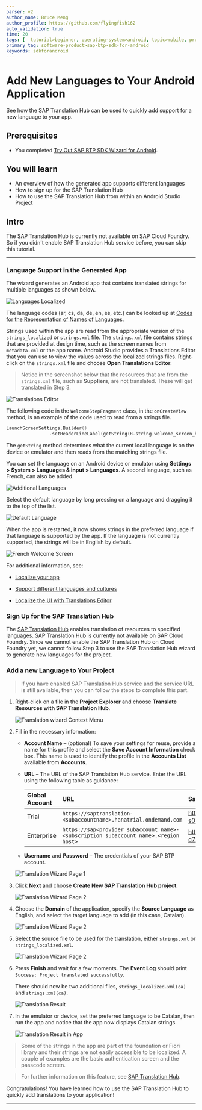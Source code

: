 ```yaml
---
parser: v2
author_name: Bruce Meng
author_profile: https://github.com/flyingfish162
auto_validation: true
time: 20
tags: [  tutorial>beginner, operating-system>android, topic>mobile, programming-tool>odata, software-product>sap-btp-sdk-for-android, software-product>sap-business-technology-platform ]
primary_tag: software-product>sap-btp-sdk-for-android
keywords: sdkforandroid
---
```


# Add New Languages to Your Android Application
<!-- description --> See how the SAP Translation Hub can be used to quickly add support for a new language to your app.

## Prerequisites
- You completed [Try Out SAP BTP SDK Wizard for Android](sdk-android-wizard-app).


## You will learn
- An overview of how the generated app supports different languages
- How to sign up for the SAP Translation Hub
- How to use the SAP Translation Hub from within an Android Studio Project


## Intro
The SAP Translation Hub is currently not available on SAP Cloud Foundry. So if you didn't enable SAP Translation Hub service before, you can skip this tutorial.

---

### Language Support in the Generated App


The wizard generates an Android app that contains translated strings for multiple languages as shown below.

![Languages Localized](localized-strings.png)

The language codes (ar, cs, da, de, en, es, etc.) can be looked up at [Codes for the Representation of Names of Languages](http://www.loc.gov/standards/iso639-2/php/code_list.php).

Strings used within the app are read from the appropriate version of the `strings_localized` or `strings.xml` file.  The `strings.xml` file contains strings that are provided at design time, such as the screen names from `metadata.xml` or the app name. Android Studio provides a Translations Editor that you can use to view the values across the localized strings files. Right-click on the `strings.xml` file and choose **Open Translations Editor**.

>Notice in the screenshot below that the resources that are from the `strings.xml` file, such as **Suppliers**, are not translated. These will get translated in Step 3.

![Translations Editor](translations-editor.png)

The following code in the `WelcomeStepFragment` class, in the `onCreateView` method, is an example of the code used to read from a strings file.

```Kotlin
LaunchScreenSettings.Builder()
                .setHeaderLineLabel(getString(R.string.welcome_screen_headline_label))
```

The `getString` method determines what the current local language is on the device or emulator and then reads from the matching strings file.

You can set the language on an Android device or emulator using **Settings > System > Languages & input > Languages**. A second language, such as French, can also be added.

![Additional Languages](additional-languages.png)

 Select the default language by long pressing on a language and dragging it to the top of the list.

 ![Default Language](default-language.png)

When the app is restarted, it now shows strings in the preferred language if that language is supported by the app. If the language is not currently supported, the strings will be in English by default.

![French Welcome Screen](welcome-french-screen.png)

For additional information, see:

- [Localize your app](https://developer.android.com/guide/topics/resources/localization)

- [Support different languages and cultures](https://developer.android.com/training/basics/supporting-devices/languages)

- [Localize the UI with Translations Editor](https://developer.android.com/studio/write/translations-editor)



### Sign Up for the SAP Translation Hub


The [SAP Translation Hub](https://help.sap.com/viewer/product/SAP_TRANSLATION_HUB/Cloud/en-US) enables translation of resources to specified languages. SAP Translation Hub is currently not available on SAP Cloud Foundry. Since we cannot enable the SAP Translation Hub on Cloud Foundry yet, we cannot follow Step 3 to use the SAP Translation Hub wizard to generate new languages for the project.


### Add a new Language to Your Project


>If you have enabled SAP Translation Hub service and the service URL is still available, then you can follow the steps to complete this part.

1.  Right-click on a file in the **Project Explorer** and choose **Translate Resources with SAP Translation Hub**.

    ![Translation wizard Context Menu](translation-wizard-context-menu.png)

2.  Fill in the necessary information:

    - **Account Name** – (optional) To save your settings for reuse, provide a name for this profile and select the **Save Account Information** check box. This name is used to identify the profile in the **Accounts List** available from **Accounts**.

    - **URL** – The URL of the SAP Translation Hub service. Enter the URL using the following table as guidance:

      | Global Account | URL | Sample URL |
      |:----|:----|:----|
      | Trial | `https://saptranslation-<subaccountname>.hanatrial.ondemand.com` | https://saptranslation-s0001001002trial.hanatrial.ondemand.com |
      | Enterprise | `https://sap<provider subaccount name>-<subscription subaccount name>.<region host>` | https://sapa7d6108fa-c77539gg5d.hana.ondemand.com |

    - **Username** and **Password** – The credentials of your SAP BTP account.

    ![Translation Wizard Page 1](wiz-page1.png)

3.  Click **Next** and choose **Create New SAP Translation Hub project**.

    ![Translation Wizard Page 2](wiz-page2.png)

4.  Choose the **Domain** of the application, specify the **Source Language** as English, and select the target language to add (in this case, Catalan).

    ![Translation Wizard Page 2](wiz-page3.png)

5.  Select the source file to be used for the translation, either `strings.xml` or `strings_localized.xml`.

    ![Translation Wizard Page 2](wiz-page3b.png)

6.  Press **Finish** and wait for a few moments. The **Event Log** should print `Success: Project translated successfully`.

    There should now be two additional files, `strings_localized.xml(ca)` and `strings.xml(ca)`.

    ![Translation Result](translation-result.png)

7.  In the emulator or device, set the preferred language to be Catalan, then run the app and notice that the app now displays Catalan strings.

    ![Translation Result in App](translation-result-in-app.png)

>Some of the strings in the app are part of the foundation or Fiori library and their strings are not easily accessible to be localized.  A couple of examples are the basic authentication screen and the passcode screen.

>For further information on this feature, see [SAP Translation Hub](https://help.sap.com/viewer/product/SAP_TRANSLATION_HUB/Cloud/en-US).

Congratulations! You have learned how to use the SAP Translation Hub to quickly add translations to your application!


---
